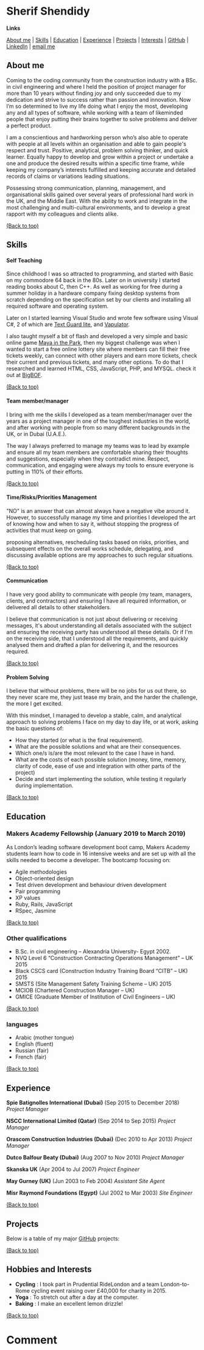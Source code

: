 # Sherif Shendidy

**Links**

[About me](#about-me) | [Skills](#skills) | [Education](#education) | [Experience](#experience) | [Projects](#projects) | [Interests](#hobbies-and-interests) | [GitHub](https://github.com/Shendidy?tab=repositories) | [LinkedIn](www.linkedin.com/in/sherif-shendidy) | [email me](mailto:sherif@shendidy.com)
##

## About me

Coming to the coding community from the construction industry with a BSc. in civil engineering and where I held the position of project manager for more than 10 years without finding joy and only succeeded due to my dedication and strive to success rather than passion and innovation. Now I’m so determined to live my life doing what I enjoy the most, developing any and all types of software, while working with a team of likeminded people that enjoy putting their brains together to solve problems and deliver a perfect product.

I am a conscientious and hardworking person who’s also able to operate with people at all levels within an organisation and able to gain people's respect and trust. Positive, analytical, problem solving thinker, and quick learner. Equally happy to develop and grow within a project or undertake a one and produce the desired results within a specific time frame, while keeping my company’s interests fulfilled and keeping accurate and detailed records of claims or variations leading situations.

Possessing strong communication, planning, management, and organisational skills gained over several years of professional hard work in the UK, and the Middle East. With the ability to work and integrate in the most challenging and multi-cultural environments, and to develop a great rapport with my colleagues and clients alike.

[(Back to top)](#sherif-shendidy)

## Skills

#### Self Teaching

Since childhood I was so attracted to programming, and started with Basic on my commodore 64 back in the 80s. Later on in university I started reading books about C, then C++. As well as working for free during a summer holiday in a hardware company fixing desktop systems from scratch depending on the specification set by our clients and installing all required software and operating system.

Later on I started learning Visual Studio and wrote few software using Visual C#, 2 of which are [Text Guard lite](http://shendidy.com/software/textguardlite.html), and [Vapulator](https://www.softpedia.com/get/Others/Home-Education/Vapulator.shtml).

I also taught myself a bit of flash and developed a very simple and basic online game [Maya in the Park](http://www.shendidy.com/games/mip.html), then my biggest challenge was when I wanted to start a free online lottery site where members can fill their free tickets weekly, can connect with other players and earn more tickets, check their current and previous tickets, and many other options. To do that I researched and learned HTML, CSS, JavaScript, PHP, and MYSQL. check it out at [BigBOF](https://www.bigbof.com).

[(Back to top)](#sherif-shendidy)

#### Team member/manager

I bring with me the skills I developed as a team member/manager over the years as a project manager in one of the toughest industries in the world, and after working with people from so many different backgrounds in the UK, or in Dubai (U.A.E.).

The way I always preferred to manage my teams was to lead by example and ensure all my team members are comfortable sharing their thoughts and suggestions, especially when they contradict mine. Respect, communication, and engaging were always my tools to ensure everyone is putting in 110% of their efforts.

[(Back to top)](#sherif-shendidy)

#### Time/Risks/Priorities Management

"NO" is an answer that can almost always have a negative vibe around it. However, to successfully manage my time and priorities I developed the art of knowing how and when to say it, without stopping the progress of activities that must keep on going.

proposing alternatives, rescheduling tasks based on risks, priorities, and subsequent effects on the overall works schedule, delegating, and discussing available options are my approaches to such regular situations.

[(Back to top)](#sherif-shendidy)

#### Communication

I have very good ability to communicate with people (my team, managers, clients, and contractors) and ensuring I have all required information, or delivered all details to other stakeholders.

I believe that communication is not just about delivering or receiving messages, it's about understanding all details associated with the subject and ensuring the receiving party has understood all these details. Or if I'm on the receiving side, that I understood all the requirements, and quickly analysed them and drafted a plan for delivering it, and the resources required.

[(Back to top)](#sherif-shendidy)

#### Problem Solving

I believe that without problems, there will be no jobs for us out there, so they never scare me, they just tease my brain, and the harder the challenge, the more I get excited.

With this mindset, I managed to develop a stable, calm, and analytical approach to solving problems I face on my day to day life, or at work, asking the basic questions of:

- How they started (or what is the final requirement).
- What are the possible solutions and what are their consequences.
- Which one/s is/are the most relevant to the case I have in hand.
- What are the costs of each possible solution (money, time, memory, clarity of code, ease of use and integration with other parts of the project)
- Decide and start implementing the solution, while testing it regularly during implementation.

[(Back to top)](#sherif-shendidy)

## Education

### Makers Academy Fellowship (January 2019 to March 2019)

As London’s leading software development boot camp, Makers Academy students learn how to code in 16 intensive weeks and are set up with all the skills needed to become a developer. The bootcamp focusing on:

- Agile methodologies
- Object-oriented design
- Test driven development and behaviour driven development
- Pair programming
- XP values
- Ruby, Rails, JavaScript
- RSpec, Jasmine

[(Back to top)](#sherif-shendidy)

### Other qualifications

-	B.Sc. in civil engineering – Alexandria University- Egypt 2002.
-	NVQ Level 6 “Construction Contracting Operations Management” – UK 2015
-	Black CSCS card (Construction Industry Training Board “CITB” – UK) 2015
-	SMSTS (Site Management Safety Training Scheme – UK) 2015
-	MCIOB (Chartered Construction Manager – UK)
-	GMICE (Graduate Member of Institution of Civil Engineers – UK)

[(Back to top)](#sherif-shendidy)

### languages

- Arabic (mother tongue)
- English (fluent)
- Russian (fair)
- French (fair)

[(Back to top)](#sherif-shendidy)

## Experience

**Spie Batignolles International (Dubai)** (Sep 2015 to December 2018)
*Project Manager*

**NSCC International Limited (Qatar)** (Sep 2014 to Sep 2015)
*Project Manager*

**Orascom Construction Industries (Dubai)** (Dec 2010 to Apr 2013)
*Project Manager*

**Dutco Balfour Beaty (Dubai)** (Aug 2007 to Nov 2010)
*Project Manager*

**Skanska UK** (Apr 2004 to Jul 2007)
*Project Engineer*

**May Gurney (UK)** (Jun 2003 to Feb 2004)
*Assistant Site Agent*

**Misr Raymond Foundations (Egypt)** (Jul 2002 to Mar 2003)
*Site Engineer*

[(Back to top)](#sherif-shendidy)

## Projects

Below is a table of my major [GitHub](https://github.com/Shendidy?tab=repositories) projects:



[(Back to top)](#sherif-shendidy)

## Hobbies and Interests
- **Cycling** : I took part in Prudential RideLondon and a team London-to-Rome cycling event raising over £40,000 for charity in 2015.
- **Yoga** : To stretch out after a day at the computer.
- **Baking** : I make an excellent lemon drizzle!

[(Back to top)](#sherif-shendidy)


















# Comment
